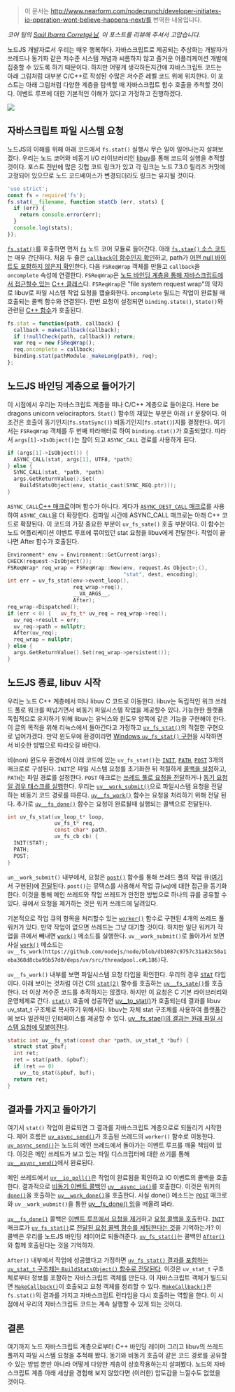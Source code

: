 > 이 문서는 http://www.nearform.com/nodecrunch/developer-initiates-io-operation-wont-believe-happens-next/를 번역한 내용입니다.

_코어 팀의 [Saúl Ibarra Corretgé님](https://github.com/saghul), 이 포스트를 리뷰해 주셔서 고맙습니다._


노드JS 개발자로서 우리는 매우 행복하다. 자바스크립트로 제공되는 추상화는 개발자가 쓰레드나 동기화 같은 저수준 시스템 개념과 씨름하지 않고 즐거운 어플리케이션 개발에 집중할 수 있도록 하기 때문이다. 하지만 어떻게 생각하든지간에 자바스크립트 코드는 아래 그림처럼 대부분 C/C++로 작성된 수많은 저수준 레벨 코드 위에 위치한다. 이 포스트는 아래 그림처럼 다양한 계층을 탐색할 때 자바스크립트 함수 호출을 추척할 것이다. 이벤트 루프에 대한 기본적인 이해가 있다고 가정하고 진행하겠다. 

![](http://www.nearform.com/wp-content/uploads/2017/01/application-code-1.png)

## 자바스크립트 파일 시스템 요청

노드JS의 이해를 위해 아래 코드에서 `fs.stat()` 실행시 무슨 일이 일어나는지 살펴보겠다. 우리는 노드 코어와 비동기 I/O 라이브러리인 [libuv](http://libuv.org/)를 통해 코드의 실행을 추적할 것이다. 포스트 전반에 많은 깃헙 코드 링크가 있고 각 링크는 노드 7.3.0 릴리즈 커밋에 고정되어 있으므로 노드 코드베이스가 변경되더라도 링크는 유지될 것이다.

```javascript
'use strict'; 
const fs = require('fs'); 
fs.stat(__filename, function statCb (err, stats) { 
  if (err) { 
    return console.error(err); 
  } 
  console.log(stats); 
});
```

[`fs.stat()`](https://nodejs.org/docs/v7.3.0/api/fs.html#fs_fs_stat_path_callback)를 호출하면 먼저 [`fs`](https://github.com/nodejs/node/blob/24a3d0e71b46bdf79041eb71e46662c891ab7694/lib/fs.js) 노드 코어 모듈로 들어간다. 아래 [`fs.stae()` 소스 코드](https://github.com/nodejs/node/blob/24a3d0e71b46bdf79041eb71e46662c891ab7694/lib/fs.js#L887-L893)는 매우 간단하다. 처음 두 줄은 [`callback`이 함수인지 확인](https://github.com/nodejs/node/blob/24a3d0e71b46bdf79041eb71e46662c891ab7694/lib/fs.js#L101)하고, path가 [어떤 null 바이트도 포함하지 않은지 확인](https://github.com/nodejs/node/blob/24a3d0e71b46bdf79041eb71e46662c891ab7694/lib/fs.js#L115)한다. 다음 `FSReqWrap` 객체를 만들고 `callback`을 `oncomplete` 속성에 연결한다. `FSReqWrap`은 [노드 바인딩 계층을 통해 자바스크립트에서 접근할수 있는](https://github.com/nodejs/node/blob/24a3d0e71b46bdf79041eb71e46662c891ab7694/lib/fs.js#L15) [C++ 클래스](https://github.com/nodejs/node/blob/24a3d0e71b46bdf79041eb71e46662c891ab7694/src/node_file.cc#L51)다. `FSReqWrap`은 "file system request wrap"의 약자로 libuv로 파일 시스템 작업 요청을 캡슐화한다. `oncomplete` 필드는 작업이 완료될 때 호출되는 콜백 함수와 연결된다. 한번 요청이 설정되면 `binding.state()`, `State()`와 관련된 [C++ 함수](https://github.com/nodejs/node/blob/24a3d0e71b46bdf79041eb71e46662c891ab7694/src/node_file.cc#L606)가 호출된다.

```javascript
fs.stat = function(path, callback) { 
  callback = makeCallback(callback); 
  if (!nullCheck(path, callback)) return; 
  var req = new FSReqWrap(); 
  req.oncomplete = callback; 
  binding.stat(pathModule._makeLong(path), req); 
};
```

## 노드JS 바인딩 계층으로 들어가기 

이 시점에서 우리는 자바스크립트 계층을 떠나 C/C++ 계층으로 들어온다. Here be dragons unicorn velociraptors. `Stat()` 함수의 재밌는 부분은 아래 `if` 문장이다. 이 조건은 호출이 동기인지(`fs.statSync()`) 비동기인지(`fs.stat()`)지를 결정한다. 여기서는 `FSReqWrap` 객체를 두 번째 파라매터로 하여 `binding.stat()`가 호출되었다. 따라서 `args[1]->IsObject()`는 참이 되고 `ASYNC_CALL` 경로를 사용하게 된다. 

```c
if (args[1]->IsObject()) { 
  ASYNC_CALL(stat, args[1], UTF8, *path) 
} else { 
  SYNC_CALL(stat, *path, *path) 
  args.GetReturnValue().Set( 
    BuildStatsObject(env, static_cast(SYNC_REQ.ptr))); 
}
```

`ASYNC_CALL`[C++ 매크로](https://github.com/nodejs/node/blob/24a3d0e71b46bdf79041eb71e46662c891ab7694/src/node_file.cc#L360-L361)이며 함수가 아니다. 게다가 [`ASYNC_DEST_CALL` 매크로](https://github.com/nodejs/node/blob/24a3d0e71b46bdf79041eb71e46662c891ab7694/src/node_file.cc#L340-L358)를 사용하여 `ASYNC_CALL`을 더 확장한다. 컴파일 시간에 ASYNC_CALL 매크로는 아래 C++ 코드로 확장된다. 이 코드의 가장 중요한 부분이 `uv_fs_sate()` 호출 부분이다. 이 함수는 노드 어플리케이션 이벤트 루프에 묶여있던 stat 요청을 libuv에게 전달한다. 작업이 끝나면 After 함수가 호출된다.

```c++
Environment* env = Environment::GetCurrent(args);
CHECK(request->IsObject());
FSReqWrap* req_wrap = FSReqWrap::New(env, request.As Object>;(),
                                     "stat", dest, encoding);
int err = uv_fs_stat(env->event_loop(),
                     req_wrap->req(),
                     __VA_ARGS__,
                     After);
req_wrap->Dispatched();
if (err < 0) {   uv_fs_t* uv_req = req_wrap->req();
  uv_req->result = err;
  uv_req->path = nullptr;
  After(uv_req);
  req_wrap = nullptr;
} else {
  args.GetReturnValue().Set(req_wrap->persistent());
}
```

## 노드JS 종료, libuv 시작

우리는 노드 C++ 계층에서 떠나 libuv C 코드로 이동한다. libuv는 독립적인 워크 쓰레드 풀로 워크를 떠넘기면서 비동기 파일시스템 작업을 제공할수 있다. 가능한한 플랫폼 독립적으로 유지하기 위해 libuv는 유닉스와 윈도우 양쪽에 같은 기능을 구현해야 한다. 이 글의 목적을 위해 리눅스에서 돌아간다고 가정하고 [`uv_fs_stat()`](https://github.com/nodejs/node/blob/24a3d0e71b46bdf79041eb71e46662c891ab7694/deps/uv/src/win/fs.c#L2252)의 적절한 구현으로 넘어가겠다. 만약 윈도우에 환경이라면 [Windows `uv_fs_stat()` 구현](https://github.com/nodejs/node/blob/24a3d0e71b46bdf79041eb71e46662c891ab7694/deps/uv/src/win/fs.c#L2252)을 시작하면서 비슷한 방법으로 따라오길 바란다.

비(non) 윈도우 환경에서 아래 코드에 있는 `uv_fs_stat()`는 [`INIT`](https://github.com/nodejs/node/blob/24a3d0e71b46bdf79041eb71e46662c891ab7694/deps/uv/src/unix/fs.c#L63), [`PATH`](https://github.com/nodejs/node/blob/24a3d0e71b46bdf79041eb71e46662c891ab7694/deps/uv/src/unix/fs.c#L78), [`POST`](https://github.com/nodejs/node/blob/24a3d0e71b46bdf79041eb71e46662c891ab7694/deps/uv/src/unix/fs.c#L115) 3개의 매크로로 구성된다. `INIT`은 파일 시스템 요청를 초기화한 뒤 적절하게 [콜백을 설정](https://github.com/nodejs/node/blob/24a3d0e71b46bdf79041eb71e46662c891ab7694/deps/uv/src/unix/fs.c#L74)하고, `PATH`는 파일 경로를 설정한다. `POST` 매크로는 [쓰레드 풀로 요청을 전달](https://github.com/nodejs/node/blob/24a3d0e71b46bdf79041eb71e46662c891ab7694/deps/uv/src/unix/fs.c#L118)하거나 [동기 요청일 경우 태스크를 실행](https://github.com/nodejs/node/blob/24a3d0e71b46bdf79041eb71e46662c891ab7694/deps/uv/src/unix/fs.c#L122-L123)한다. 우리는 [`uv__work_submit()`](https://github.com/nodejs/node/blob/db1087c9757c31a82c50a1eba368d8cba95b57d0/deps/uv/src/threadpool.c#L180)으로 파일시스템 요청을 전달하는 비동기 코드 경로를 따른다. [`uv__fs_work()`](https://github.com/nodejs/node/blob/24a3d0e71b46bdf79041eb71e46662c891ab7694/deps/uv/src/unix/fs.c#L923) 함수는 요청을 처리하기 위해 전달 된다. 추가로 [`uv__fs_done()`](https://github.com/nodejs/node/blob/24a3d0e71b46bdf79041eb71e46662c891ab7694/deps/uv/src/unix/fs.c#L986) 함수는 요청이 완료될때 실행되는 콜백으로 전달된다.

```c
int uv_fs_stat(uv_loop_t* loop, 
               uv_fs_t* req, 
               const char* path, 
               uv_fs_cb cb) { 
  INIT(STAT); 
  PATH; 
  POST; 
}
```

 `un__work_submit()` 내부에서, 요청은 [`post()`](https://github.com/nodejs/node/blob/db1087c9757c31a82c50a1eba368d8cba95b57d0/deps/uv/src/threadpool.c#L107) 함수를 통해 쓰레드 풀의 작업 큐([여기](https://github.com/nodejs/node/blob/db1087c9757c31a82c50a1eba368d8cba95b57d0/deps/uv/src/queue.h)서 구현된)에 [전달](https://github.com/nodejs/node/blob/db1087c9757c31a82c50a1eba368d8cba95b57d0/deps/uv/src/threadpool.c#L188)된다. `post()`는 뮤텍스를 사용해서 작업 큐(`wq`)에 대한 접근을 동기화한다. 이것을 통해 메인 쓰레드와 작업 쓰레드가 안전한 방법으로 하나의 큐를 공유할 수 있다. 큐에서 요청을 제거하는 것은 워커 쓰레드에 달려있다. 

기본적으로 작업 큐의 항목을 처리할수 있는 [`worker()`](https://github.com/nodejs/node/blob/db1087c9757c31a82c50a1eba368d8cba95b57d0/deps/uv/src/threadpool.c#L64) 함수로 구현된 4개의 쓰레드 풀 워커가 있다. 만약 작업이 없으면 쓰레드는 그냥 대기할 것이다. 하지만 일단 워커가 작업을 큐에서 빼내면 [`work()`](https://github.com/nodejs/node/blob/db1087c9757c31a82c50a1eba368d8cba95b57d0/deps/uv/src/threadpool.c#L95) 메소드를 실행한다. `uv__work_submit()`로 돌아가서 보면 사실 [`work()`](https://github.com/nodejs/node/blob/db1087c9757c31a82c50a1eba368d8cba95b57d0/deps/uv/src/threadpool.c#L186) 메소드는  `uv__fs_work(https://github.com/nodejs/node/blob/db1087c9757c31a82c50a1eba368d8cba95b57d0/deps/uv/src/threadpool.c#L186)`다.

`uv__fs_work()` 내부를 보면 파일시스템 요청 타입을 확인한다. 우리의 경우 [`STAT`](https://github.com/nodejs/node/blob/24a3d0e71b46bdf79041eb71e46662c891ab7694/deps/uv/src/unix/fs.c#L963) 타입이다. 아래 보이는 것처럼 이건 C의 [`stat(2)`](http://man7.org/linux/man-pages/man2/stat.2.html) 함수를 호출하는 [`uv__fs_sate()`](https://github.com/nodejs/node/blob/24a3d0e71b46bdf79041eb71e46662c891ab7694/deps/uv/src/unix/fs.c#L841)를 호출한다. 더 이상 저수준 코드를 추적하지는 않겠다. 하지만 이 요청은 C 기본 라이브러리와 운영체제로 간다. [`stat()`](https://github.com/nodejs/node/blob/24a3d0e71b46bdf79041eb71e46662c891ab7694/deps/uv/src/unix/fs.c#L845-L847) 호출에 성공하면 [uv__to_stat()](https://github.com/nodejs/node/blob/24a3d0e71b46bdf79041eb71e46662c891ab7694/deps/uv/src/unix/fs.c#L766)가 호출되는데 결과를 libuv uv_stat_t 구조체로 복사하기 위해서다. libuv는 자체 stat 구조체를 사용하여 플랫폼간에 보다 일관적인 인터페이스를 제공할 수 있다. [uv__fs_stae()의 결과는 원래 파일 시스템 요청에 덧붙여진다](https://github.com/nodejs/node/blob/24a3d0e71b46bdf79041eb71e46662c891ab7694/deps/uv/src/unix/fs.c#L973-L982). 

```c
static int uv__fs_stat(const char *path, uv_stat_t *buf) { 
  struct stat pbuf;
  int ret;
  ret = stat(path, &pbuf); 
  if (ret == 0) 
    uv__to_stat(&pbuf, buf); 
  return ret; 
}
```

## 결과를 가지고 돌아가기 

여기서 `stat()` 작업이 완료되면 그 결과를 자바스크립트 계층으로로 되돌리기 시작한다. 제어 흐름은 [`uv_async_send()`](https://github.com/nodejs/node/blob/db1087c9757c31a82c50a1eba368d8cba95b57d0/deps/uv/src/threadpool.c#L101)가 호출된 쓰레드의 `worker()` 함수로 이동한다. [`uv_async_send()`](https://github.com/nodejs/node/blob/db1087c9757c31a82c50a1eba368d8cba95b57d0/deps/uv/src/unix/async.c#L60)는 노드의 메인 쓰레드에서 돌아가는 이벤트 루프를 깨울 책임이 있다. 이것은 메인 쓰레드가 보고 있는 파일 디스크립터에 대한 쓰기를 통해 [`uv__async_send()`](https://github.com/nodejs/node/blob/db1087c9757c31a82c50a1eba368d8cba95b57d0/deps/uv/src/unix/async.c#L147)에서 완료된다. 

메인 쓰레드에서 [`uv__io_poll()`](https://github.com/nodejs/node/blob/db1087c9757c31a82c50a1eba368d8cba95b57d0/deps/uv/src/unix/kqueue.c#L69)은 작업이 완료됨을 확인하고 IO 이벤트의 콜백을 호출한다. 결과적으로 [비동기 이벤트 콜백](https://github.com/nodejs/node/blob/db1087c9757c31a82c50a1eba368d8cba95b57d0/deps/uv/src/unix/async.c#L143)인 [`uv__async_io()`](https://github.com/nodejs/node/blob/db1087c9757c31a82c50a1eba368d8cba95b57d0/deps/uv/src/unix/async.c#L78)를 호출한다.  이것은 워커의 [`done()`](https://github.com/nodejs/node/blob/db1087c9757c31a82c50a1eba368d8cba95b57d0/deps/uv/src/threadpool.c#L236)을 호출하는 [`uv__work_done()`](https://github.com/nodejs/node/blob/db1087c9757c31a82c50a1eba368d8cba95b57d0/deps/uv/src/threadpool.c#L218)을 호출한다. 사실 done() 메소드는 [`POST`](https://github.com/nodejs/node/blob/24a3d0e71b46bdf79041eb71e46662c891ab7694/deps/uv/src/unix/fs.c#L118) 매크로와 `uv__work_wubmit()`을 통한  [uv__fs_done() 임](https://github.com/nodejs/node/blob/db1087c9757c31a82c50a1eba368d8cba95b57d0/deps/uv/src/threadpool.c#L187)을 떠올려 봐라. 

[`uv__fs_done()`](https://github.com/nodejs/node/blob/24a3d0e71b46bdf79041eb71e46662c891ab7694/deps/uv/src/unix/fs.c#L986) 콜백은 [이벤트 루프에서 요청을 제거](https://github.com/nodejs/node/blob/24a3d0e71b46bdf79041eb71e46662c891ab7694/deps/uv/src/unix/fs.c#L990)하고 [요청 콜백을 호출](https://github.com/nodejs/node/blob/24a3d0e71b46bdf79041eb71e46662c891ab7694/deps/uv/src/unix/fs.c#L997)한다. [`INIT`](https://github.com/nodejs/node/blob/24a3d0e71b46bdf79041eb71e46662c891ab7694/deps/uv/src/unix/fs.c#L63) 매크로가 [`uv_fs_stat()`](https://github.com/nodejs/node/blob/24a3d0e71b46bdf79041eb71e46662c891ab7694/deps/uv/src/unix/fs.c#L1274)로 [전달된 요청 콜백 함수를 세팅한다는 것](https://github.com/nodejs/node/blob/24a3d0e71b46bdf79041eb71e46662c891ab7694/deps/uv/src/unix/fs.c#L74)을 기억하는가?  이 콜백은 우리를 노드JS 바인딩 레이어로 되돌려준다. [`uv_fs_stat()`](https://github.com/nodejs/node/blob/24a3d0e71b46bdf79041eb71e46662c891ab7694/src/node_file.cc#L345)는 콜백인 [`After()`](https://github.com/nodejs/node/blob/24a3d0e71b46bdf79041eb71e46662c891ab7694/src/node_file.cc#L348)와 함께 호출된다는 것을 기억하자.

`After()` 내부에서 작업에 성공했다고 가정하면 [`uv_fs_stat()` 결과를 포함하는 `uv_stat_t` 구조체는 `BuildStatsObject()` 함수로 전달된다](https://github.com/nodejs/node/blob/24a3d0e71b46bdf79041eb71e46662c891ab7694/src/node_file.cc#L204-L209). 이것은 `uv_stat_t` 구조체로부터 정보를 포함하는 자바스크립트 객체를 만든다. 이 자바스크립트 객체가 빌드되면 [`MakeCallback()`](https://github.com/nodejs/node/blob/24a3d0e71b46bdf79041eb71e46662c891ab7694/src/node_file.cc#L321)이 호출되고 요청 객체를 정리할 수 있다. [`MakeCallback()`](https://github.com/nodejs/node/blob/833294f681db34dda78276f1f65dc9eb3badcd9e/src/async-wrap.cc#L295)은 `fs.stat()`의 결과를 가지고 자바스크립트 런타임을 다시 호출하는 역할을 한다. 이 시점에서 우리의 자바스크립트 코드는 계속 실행할 수 있게 되는 것이다.

## 결론 

여기까지 노드 자바스크립트 계층으로부터 C++ 바인딩 레이어 그리고 libuv의 쓰레드 풀까지 파일 시스템 요청을 추적해 봤다. 동기와 비동기 호출이 같은 코드 경로를 공유할 수 있는 방법 뿐만 아니라 어떻게 다양한 계층이 상호작용하는지 살펴봤다. 노드의 자바스크립트 계층 아래 세상을 경험해 보지 않았다면 (이러한) 압도감을 느낄수도 없었을 것이다.
